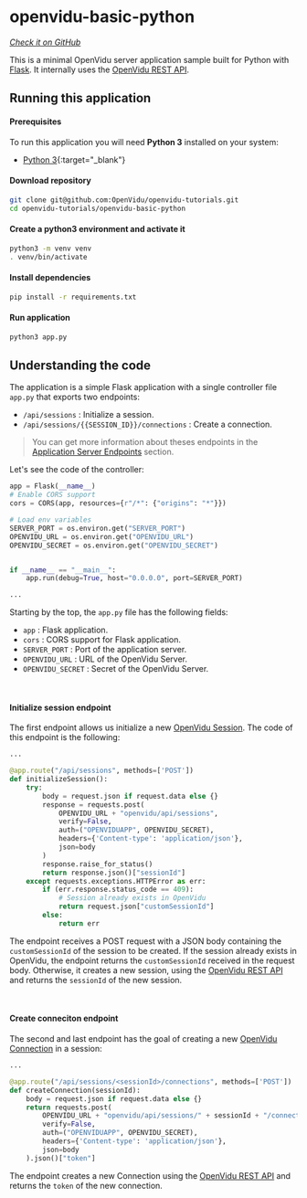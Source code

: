 # openvidu-basic-python

<a href="https://github.com/OpenVidu/openvidu-tutorials/tree/master/openvidu-basic-python" target="_blank"><i class="icon ion-social-github"> Check it on GitHub</i></a>

This is a minimal OpenVidu server application sample built for Python with [Flask](https://flask.palletsprojects.com/).
It internally uses the [OpenVidu REST API](reference-docs/REST-API/).


## Running this application

#### Prerequisites
To run this application you will need **Python 3** installed on your system:

- [Python 3](https://www.python.org/downloads/){:target="_blank"}

#### Download repository

```bash
git clone git@github.com:OpenVidu/openvidu-tutorials.git
cd openvidu-tutorials/openvidu-basic-python
```

#### Create a python3 environment and activate it


```bash
python3 -m venv venv
. venv/bin/activate
```

#### Install dependencies

```bash
pip install -r requirements.txt
```

#### Run application

```bash
python3 app.py
```

## Understanding the code

The application is a simple Flask application with a single controller file `app.py` that exports two endpoints:

- `/api/sessions` : Initialize a session.
- `/api/sessions/{{SESSION_ID}}/connections` : Create a connection.

> You can get more information about theses endpoints in the [Application Server Endpoints](application-server/#rest-endpoints) section.


Let's see the code of the controller:

```python
app = Flask(__name__)
# Enable CORS support
cors = CORS(app, resources={r"/*": {"origins": "*"}})

# Load env variables
SERVER_PORT = os.environ.get("SERVER_PORT")
OPENVIDU_URL = os.environ.get("OPENVIDU_URL")
OPENVIDU_SECRET = os.environ.get("OPENVIDU_SECRET")


if __name__ == "__main__":
    app.run(debug=True, host="0.0.0.0", port=SERVER_PORT)

...

```

Starting by the top, the `app.py` file has the following fields:

- `app` : Flask application.
- `cors` : CORS support for Flask application.
- `SERVER_PORT` : Port of the application server.
- `OPENVIDU_URL` : URL of the OpenVidu Server.
- `OPENVIDU_SECRET` : Secret of the OpenVidu Server.


<br>

#### Initialize session endpoint

The first endpoint allows us initialize a new [OpenVidu Session](/developing-your-video-app/#session). The code of this endpoint is the following:

```python
...

@app.route("/api/sessions", methods=['POST'])
def initializeSession():
    try:
        body = request.json if request.data else {}
        response = requests.post(
            OPENVIDU_URL + "openvidu/api/sessions",
            verify=False,
            auth=("OPENVIDUAPP", OPENVIDU_SECRET),
            headers={'Content-type': 'application/json'},
            json=body
        )
        response.raise_for_status()
        return response.json()["sessionId"]
    except requests.exceptions.HTTPError as err:
        if (err.response.status_code == 409):
            # Session already exists in OpenVidu
            return request.json["customSessionId"]
        else:
            return err

```

The endpoint receives a POST request with a JSON body containing the `customSessionId` of the session to be created. If the session already exists in OpenVidu, the endpoint returns the `customSessionId` received in the request body. Otherwise, it creates a new session, using the
[OpenVidu REST API](reference-docs/REST-API/) and returns the `sessionId` of the new session.


<br>

#### Create conneciton endpoint

The second and last endpoint has the goal of creating a new [OpenVidu Connection](/developing-your-video-app/#connection) in a session:

```python
...

@app.route("/api/sessions/<sessionId>/connections", methods=['POST'])
def createConnection(sessionId):
    body = request.json if request.data else {}
    return requests.post(
        OPENVIDU_URL + "openvidu/api/sessions/" + sessionId + "/connection",
        verify=False,
        auth=("OPENVIDUAPP", OPENVIDU_SECRET),
        headers={'Content-type': 'application/json'},
        json=body
    ).json()["token"]

```
The endpoint creates a new Connection using the [OpenVidu REST API](reference-docs/REST-API/) and returns the `token` of the new connection.

